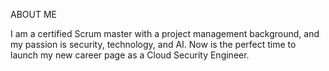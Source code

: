 ABOUT ME


I am a certified Scrum master with a project management background, and my passion is security, technology, and AI.
Now is the perfect time to launch my new career page as a Cloud Security Engineer.
